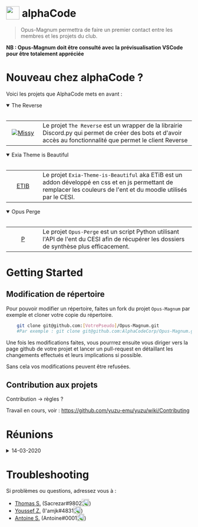 <h1>
  <img src="https://user-images.githubusercontent.com/4565223/54240739-2d6e0b00-451f-11e9-8473-d15e78914c9b.png" height="36" valign="bottom" /> alphaCode
</h1>

> Opus-Magnum permettra de faire un premier contact entre les membres et les projets du club.

**NB : Opus-Magnum doit être consulté avec la prévisualisation VSCode pour être totalement appréciée**

# Nouveau chez alphaCode ?
Voici les projets que AlphaCode mets en avant :

<details open>
    <summary>The Reverse</summary>
    <br>
    <table align="center">
    <tr>
        <td align="center" width="75"><a href="https://github.com/AlphaCodeCorp/The-Reverse"><img src="https://cdn.discordapp.com/avatars/374509590324314112/edb07aacb47012710d1f2a06e5f4368f.png" alt="Missy"></a></td>
        <td>Le projet <code>The Reverse</code> est un wrapper de la librairie Discord.py qui permet de créer des bots et d'avoir accès au fonctionnalité que permet le client Reverse</td>
    </tr>
    </table>

</details>

<details open>
    <summary>Exia Theme is Beautiful</summary>
    <br>
    <table align="center">
    <tr>
        <td align="center" width="75"><a href="https://github.com/AlphaCodeCorp/Exia-Theme-is-beautiful"><div class="lowFCircle"><span style="line-height:40px">ETIB</span></div><a></td>
        <td>Le projet <code>Exia-Theme-is-Beautiful</code> aka ETiB est un addon développé en css et en js permettant de remplacer les couleurs de l'ent et du moodle utilisés par le CESI.</td>
    </tr>
    </table>

</details>

<details open>
    <summary>Opus Perge</summary>
    <br>
    <table align="center">
    <tr>
        <td align="center" width="75"><a href="https://github.com/AlphaCodeCorp/Opus-Perge"><div class="circle">P</div></a></td>
        <td>Le projet <code>Opus-Perge</code> est un script Python utilisant l'API de l'ent du CESI afin de récupérer les dossiers de synthèse plus efficacement. </td>
    </tr>
    </table>

</details>

# Getting Started

## Modification de répertoire

Pour pouvoir modifier un répertoire, faites un fork du projet `Opus-Magnum` par exemple et cloner votre copie du répertoire. 

```bash
    git clone git@github.com:[VotrePseudo]/Opus-Magnum.git
    #Par exemple : git clone git@github.com:AlphaCodeCorp/Opus-Magnum.git
```

Une fois les modifications faites, vous pourrrez ensuite vous diriger vers la page github de votre projet et lancer un pull-request en détaillant les changements effectués et leurs implications si possible.

Sans cela vos modifications peuvent être refusées.

## Contribution aux projets
Contribution -> règles ? 

Travail en cours, voir :
https://github.com/yuzu-emu/yuzu/wiki/Contributing

# Réunions
<details>
    <summary>14-03-2020</summary>
    <br>
    <table align="">
    <tr>
        <td align="center" width="150"><a href="./Compte-rendu/14-03-2020_AlphaCode_réunion.md">AlphaCode</a></td>
        <td>    
        Description : <br>
        > Première reunion, premières discussions sur certains sujets du club AlphaCode.<br>
        > Rapide mock-up du projet Magnum
        <br>
        <br>
        * Points du jour        : Création d'Alphacode et Mise en place des premiers projets<br>
        * Projet(s) concerné(s) : **Alphacode**, **Opus Magnum**<br>
        * Type de compte rendu  : **Réunion de positionnement**
        </td>
    </tr>
    </table>
</details>

# Troubleshooting
Si problèmes ou questions, adressez vous à :
* [Thomas S.](thomas.soulas@viacesi.fr) (Sacrezar#9802<img src="https://discordapp.com/assets/2c21aeda16de354ba5334551a883b481.png" height="20" valign="bottom" style="transform: scale(-1, 1);" />)
* [Youssef Z.](youssef.zaagougui@viacesi.fr) (I'amjk#4831<img src="https://discordapp.com/assets/2c21aeda16de354ba5334551a883b481.png" height="20" valign="bottom" style="transform: scale(-1, 1);" />)
* [Antoine S.](antoine.soulaire@viacesi.fr) (Antoine#0001<img src="https://discordapp.com/assets/2c21aeda16de354ba5334551a883b481.png" height="20" valign="bottom" style="transform: scale(-1, 1);" />)

